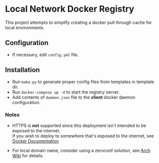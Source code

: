 # Local Network Docker Registry

This project attempts to simplify creating a docker pull through cache for local environments.

## Configuration

- If necessary, edit `config.yml` file.

## Installation

- Run `make.py` to generate proper config files from templates in template dir.
- Run `docker-compose up -d` to start the registry server.
- Add contents of `daemon.json` file to the __client__ docker daemon configuration.

### Notes

- HTTPS is __not__ supported since this deployment isn't intended to be exposed to the internet.  
  If you wish to deploy to somewhere that's exposed to the internet, see [Docker Documentation](https://docs.docker.com/registry/deploying/#run-an-externally-accessible-registry)

- For local domain name, consider using a zeroconf solution, see [Arch Wiki](https://wiki.archlinux.org/index.php/Avahi) for details.
